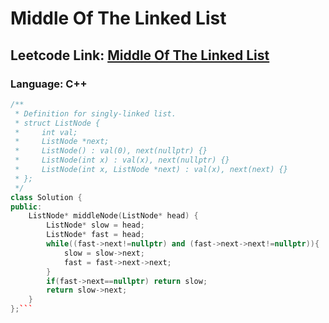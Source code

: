 # Middle Of The Linked List

## Leetcode Link: [Middle Of The Linked List](https://leetcode.com/problems/middle-of-the-linked-list/)
### Language: C++

```cpp
/**
 * Definition for singly-linked list.
 * struct ListNode {
 *     int val;
 *     ListNode *next;
 *     ListNode() : val(0), next(nullptr) {}
 *     ListNode(int x) : val(x), next(nullptr) {}
 *     ListNode(int x, ListNode *next) : val(x), next(next) {}
 * };
 */
class Solution {
public:
    ListNode* middleNode(ListNode* head) {
        ListNode* slow = head;
        ListNode* fast = head;
        while((fast->next!=nullptr) and (fast->next->next!=nullptr)){
            slow = slow->next;
            fast = fast->next->next;
        }
        if(fast->next==nullptr) return slow;
        return slow->next;
    }
};```



